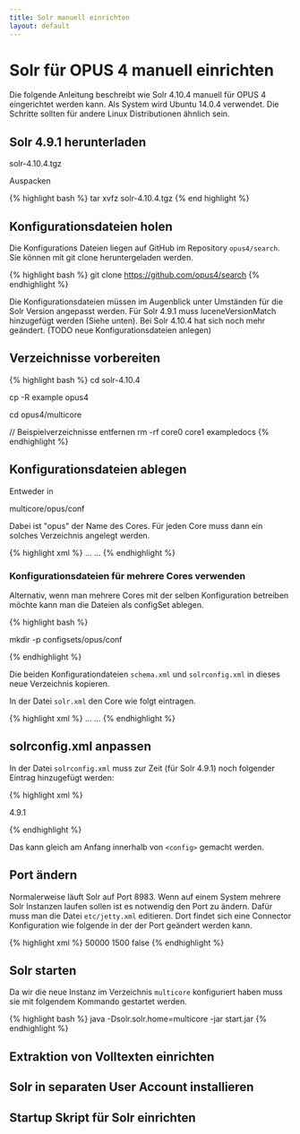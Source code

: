 ```yaml
---
title: Solr manuell einrichten
layout: default
---
```


# Solr für OPUS 4 manuell einrichten

Die folgende Anleitung beschreibt wie Solr 4.10.4 manuell für OPUS 4 eingerichtet werden kann. Als System wird
Ubuntu 14.0.4 verwendet. Die Schritte sollten für andere Linux Distributionen ähnlich sein.


## Solr 4.9.1 herunterladen

solr-4.10.4.tgz

 Auspacken

{% highlight bash %}
tar xvfz solr-4.10.4.tgz
{% end highlight %}


## Konfigurationsdateien holen

Die Konfigurations Dateien liegen auf GitHub im Repository `opus4/search`. Sie können mit git clone heruntergeladen
werden.

{% highlight bash %}
git clone https://github.com/opus4/search
{% endhighlight %}

Die Konfigurationsdateien müssen im Augenblick unter Umständen für die Solr Version angepasst werden. Für Solr 4.9.1
muss luceneVersionMatch hinzugefügt werden (Siehe unten). Bei Solr 4.10.4 hat sich noch mehr geändert. (TODO neue
Konfigurationsdateien anlegen)

## Verzeichnisse vorbereiten

{% highlight bash %}
cd solr-4.10.4

cp -R example opus4

cd opus4/multicore

// Beispielverzeichnisse entfernen
rm -rf core0 core1 exampledocs
{% endhighlight %}

## Konfigurationsdateien ablegen

Entweder in

multicore/opus/conf

Dabei ist "opus" der Name des Cores. Für jeden Core muss dann ein solches Verzeichnis angelegt werden.

{% highlight xml %}
...
<core name="opus" instanceDir="opus" config="solrconfig.xml" schema="schema.xml" />
...
{% endhighlight %}

### Konfigurationsdateien für mehrere Cores verwenden

Alternativ, wenn man mehrere Cores mit der selben Konfiguration betreiben möchte kann man die Dateien als configSet
ablegen.

{% highlight bash %}

mkdir -p configsets/opus/conf

{% endhighlight %}

Die beiden Konfigurationdateien `schema.xml` und `solrconfig.xml` in dieses neue Verzeichnis kopieren.

In der Datei `solr.xml` den Core wie folgt eintragen.

{% highlight xml %}
...
<core name="opus" instanceDir="opus" configSet="opus4" />
...
{% endhighlight %}

## solrconfig.xml anpassen

In der Datei `solrconfig.xml` muss zur Zeit (für Solr 4.9.1) noch folgender Eintrag hinzugefügt werden:

{% highlight xml %}

<luceneMatchVersion>4.9.1</luceneMatchVersion>

{% endhighlight %}

Das kann gleich am Anfang innerhalb von `<config>` gemacht werden.



## Port ändern

Normalerweise läuft Solr auf Port 8983. Wenn auf einem System mehrere Solr Instanzen laufen sollen ist es notwendig den
Port zu ändern. Dafür muss man die Datei `etc/jetty.xml` editieren. Dort findet sich eine Connector Konfiguration wie
folgende in der der Port geändert werden kann.

{% highlight xml %}
<Call name="addConnector">
    <Arg>
        <New class="org.eclipse.jetty.server.bio.SocketConnector">
            <Set name="host"><SystemProperty name="jetty.host" /></Set>
            <Set name="port"><SystemProperty name="jetty.port" default="8985"/></Set>
            <Set name="maxIdleTime">50000</Set>
            <Set name="lowResourceMaxIdleTime">1500</Set>
            <Set name="statsOn">false</Set>
        </New>
    </Arg>
</Call>
{% endhighlight %}

## Solr starten

Da wir die neue Instanz im Verzeichnis `multicore` konfiguriert haben muss sie mit folgendem Kommando gestartet werden.

{% highlight bash %}
java -Dsolr.solr.home=multicore -jar start.jar
{% endhighlight %}

## Extraktion von Volltexten einrichten

## Solr in separaten User Account installieren

## Startup Skript für Solr einrichten


